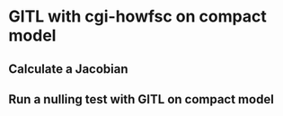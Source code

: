 # GITL with cgi-howfsc on compact model

## Calculate a Jacobian

## Run a nulling test with GITL on compact model